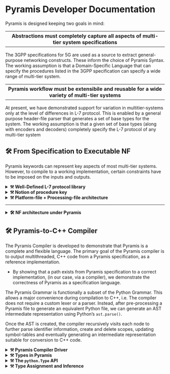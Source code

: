# Pyramis Developer Documentation

Pyramis is designed keeping two goals in mind:

<table><tr><th><strong>Abstractions must completely capture all aspects of multi-tier system specifications</strong></th></tr></table>

The 3GPP specifications for 5G are used as a source to extract general-purpose networking
constructs. These inform the choice of Pyramis Syntax. The working assumption is that a
Domain-Specific Language that can specify the procedures listed in the 3GPP specification can
specify a wide range of multi-tier system.

<table><tr><th><strong>Pyramis workflow must be extensibile and reusable for a wide variety of multi-tier systems</strong></th></tr></table>

At present, we have demonstrated support for variation in multitier-systems only at the level of
differences in L-7 protocol. This is enabled by a general purpose header-file parser that generates
a set of base types for the system. The working assumption is that a given set of base types
(along with encoders and decoders) completely specify the L-7 protocol of any multi-tier system

## 🛠️ From Specification to Executable NF

Pyramis keywords can represent key aspects of most multi-tier systems. However, to compile to
a working implementation, certain constraints have to be imposed on the inputs and outputs.

<details>
<summary> <strong>⚒ Well-Defined L-7 protocol library</strong></summary>
    Pyramis supports multitier systems using the NGAP and HTTP L-7 protocols out of the box. However, custom application-layer protocol must meet certain requirements: 

- Valid messages for custom protocols must be implemented as complete C/C++ structs. These files may be stored in a `utils` directory in the your root folder.
- HTTP messages must represent and access their payload strings as attributes of nlohmann::json objects. We provide an HTTP library for this purpose.
- All char arrays are interpreted as C++ `std::vector<char>`. Strings, if any, must be null-terminated.
- Header-file library must be fully contained in a `/utils` directory.
</details>

<details>
<summary> <strong>⚒ Notion of procedure key</strong></summary>
  The NF must generate a unique procedure key for each instance of supported procedure.
  
- Procedure may be simple (login request-response) or complex (SMF session establishment).
- Complexity arises due to the requirement of demultiplexing messages received at a
single interface to the correct message handler.

The notion of key and its supporting `fd_to_key_map` and `key_to_fd_map` are
implementation-specific constructs that enable this message demultiplexing.

- procedure key is used by the NF application to maintain a synchronous message processing flow despite asynchronous message ingress at an NF.
- Your UDF File must always contain a keygen function, defined via `//@@keygen`
</details>

<details>
<summary> <strong>⚒ Platform-file + Processing-file architecture</strong></summary>
  Where a platform file triggers kernel networking actions, and the processing file performs user-level message-processing actions

- In the current implementation, a C++ user-level processing file is generated from the Pyramis specification.
- In the current implementation, a multithreaded, asynchronous epoll-based platform.cpp file is generated that declares an entry point into the user-level processing code.
</details>

   ****

  <details>
  <summary> <strong>🛠️ NF architecture under Pyramis</strong></summary>
    
    On successful translation of a Pyramis node specification, two key files are generated: <code>AMF_linking.cpp</code>
    and <code>AMF_platform.cpp</code>. These two files implement the processing-platform split.
  
    ### Design Requirements
    <code>AMF_platform.cpp</code> performs core networking functions to implement a NF that can act in a multi-
    threaded and asynchronous manner, as both a Server and a Client. 
    
    In this multithreaded view, on initialisation, 
    multiple <code>nfvInstance</code> threads monitor their local epoll file descriptor, whose watch list contains 
    a single listen socket bound to a globally known port. Each NF instance thread is running
    its own epoll wait loop. On event detection by <code>epoll wait()</code> at the shared listen socket,
    multiple threads may be woken up and there is a race to <code>accept()</code> the incoming connection.
    On <code>accept()</code> by a single thread, the newly created data socket is added to a thread-local map
    called the <code>active_socket_map</code>.
    
    Another key criterion is supporting systems that implement multi-node or chained procedures.
    Such procedures require imposing a sequential order on asynchronous message receipts and sends.
    In systems with short connections, it becomes necessary to record active sockets and sockets
    that need to be closed.
  
    ### Implementation
    To achieve these goals, the platform file maintains the thread-local <code>active_socket_map</code> of
    custom <code>Socket</code> structs. A <code>Socket</code> contains attributes that describe the socket such as its file
    descriptor, port number, socket type, peer IP address, and whether the connection is short or
    long. Furthermore, each NF instance thread has a single epoll file descriptor that detects events
    at active sockets. On detection of an event at any socket, a callback is triggered based on the
    type of <code>Socket</code> that encountered the event.
    
    For example, on event detection at a data <code>Socket</code>, the platform file passes a buffer representing
    the event read at the kernel socket to the processing file via the callbacks defined in the platform
    file for decoding, IE interpretation, UE context generation, request/response message generation,
    and finally triggering a <code>send_data()</code> to a peer NF, in whatever manner was described by the
    Pyramis specification.
    
    <ins><strong>A note on the platform file callbacks</strong></ins>
    
    On server initialisation, callbacks that are specified in the interface file are registered with the
    sockets bound to the globally known port associated with that interface. During the running
    of the server, callback functions bound to the initial port are registered with newly created
    sockets as well. These callback functions are specified as EVENTs in the Pyramis specification
    and translated to C++ by the compiler.
    
    Therefore, in the two file NF architecture, the callbacks are triggered by the platform file only
    on receipt of the incoming message data, but are defined in the processing file.
  </details>

## 🛠️ Pyramis-to-C++ Compiler
The Pyramis Compiler is developed to demonstrate that Pyramis is a complete and flexible language. The primary goal of the Pyramis compiler is to output multithreaded, C++
code from a Pyramis specification, as a reference implementation. 

- By showing that a path exists from Pyramis specification to a correct implementation, (in our case, via a compiler), we demonstrate the correctness of
Pyramis as a specification language.

The Pyramis Grammar is functionally a subset of the Python Grammar. This allows a major
convenience during compilation to C++, i.e. The compiler does not require a custom lexer or a
parser. Instead, after pre-processing a Pyramis file to generate an equivalent Python file, we can
generate an AST intermediate representation using Python’s `ast.parse()`.

Once the AST is created, the compiler recursively visits each node to further parse identifier
information, create and delete scopes, updating symbol-tables and eventually generating an
intermediate representation suitable for conversion to C++ code.

<details>
<summary> <strong> ⚒ Pyramis Compiler Driver</strong></summary>
</details>


<details>
<summary> <strong> ⚒ Types in Pyramis</strong></summary>
</details>



<details>
<summary> <strong> ⚒ The <code>python.Type</code> API</strong></summary>
</details>



<details>
<summary> <strong> ⚒ Type Assignment and Inference</strong></summary>
</details>











